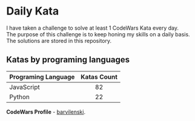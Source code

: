 # Daily Kata

I have taken a challenge to solve at least 1 CodeWars Kata every day.  
The purpose of this challenge is to keep honing my skills on a daily basis.  
The solutions are stored in this repository.

## Katas by programing languages

| Programing Language | Katas Count |
| ------------------- | :---------: |
| JavaScript          |          82 |
| Python              |          22 |


**CodeWars Profile** - [barvilenski](https://www.codewars.com/users/vbarv24).

